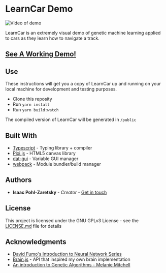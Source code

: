 # LearnCar Demo
![Video of demo](https://media.giphy.com/media/3otWpseA5yA2dnBFxS/giphy.gif)

LearnCar is an extremely visual demo of genetic machine learning applied to cars as they learn how to navigate a track. 

## [See A Working Demo!](http://isaacpz.me/LearnCar/)


## Use

These instructions will get you a copy of LearnCar up and running on your local machine for development and testing purposes. 

 * Clone this reposity
 * Run `yarn install`
 * Run `yarn build:watch`

The compiled version of LearnCar will be generated in `/public`

## Built With

* [Typescript](https://www.typescriptlang.org) - Typing library + compiler
* [Pixi.js](https://github.com/pixijs/pixi.js) - HTML5 canvas library
* [dat-gui](https://github.com/dataarts/dat.gui) - Variable GUI manager
* [webpack](https://webpack.github.io) - Module bundler/build manager

## Authors

* **Isaac Pohl-Zaretsky** - *Creator* - [Get in touch](mailto:email@isaacpz.me)

## License

This project is licensed under the GNU GPLv3 License - see the [LICENSE.md](LICENSE.md) file for details

## Acknowledgments

* [David Fumo's Introduction to Neural Network Series](https://medium.com/towards-data-science/a-gentle-introduction-to-neural-networks-series-part-1-2b90b87795bc)
* [Brain.js](https://github.com/harthur/brain) - API that inspired my own brain implementation
* [An introduction to Genetic Algorithms - Melanie Mitchell](http://www.boente.eti.br/fuzzy/ebook-fuzzy-mitchell.pdf)

